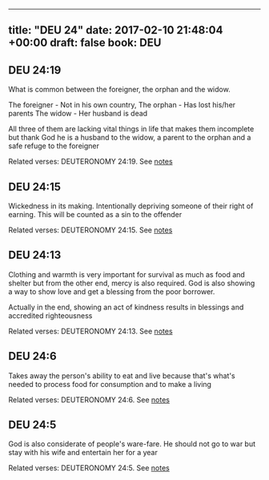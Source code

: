 
---
title: "DEU 24"
date: 2017-02-10 21:48:04 +00:00
draft: false
book: DEU
---

## DEU 24:19

What is common between the foreigner, the orphan and the widow.

The foreigner - Not in his own country, 
The orphan - Has lost his/her parents
The widow - Her husband is dead

All three of them are lacking vital things in life that makes them incomplete but thank God he is a husband to the widow, a parent to the orphan and a safe refuge to the foreigner

Related verses: DEUTERONOMY 24:19. See [notes](https://my.bible.com/notes/2567814018090393843)


## DEU 24:15

Wickedness in its making. Intentionally depriving someone of their right of earning. This will be counted as a sin to the offender

Related verses: DEUTERONOMY 24:15. See [notes](https://my.bible.com/notes/2567811299384484078)


## DEU 24:13

Clothing and warmth is very important for survival as much as food and shelter but from the other end, mercy is also required. God is also showing a way to show love and get a blessing from the poor borrower.

Actually in the end, showing an act of kindness results in blessings and accredited righteousness

Related verses: DEUTERONOMY 24:13. See [notes](https://my.bible.com/notes/2567809859085656298)


## DEU 24:6

Takes away the person's ability to eat and live because that's what's needed to process food for consumption and to make a living

Related verses: DEUTERONOMY 24:6. See [notes](https://my.bible.com/notes/2567803954940076238)


## DEU 24:5

God is also considerate of people's ware-fare. He should not go to war but stay with his wife and entertain her for a year

Related verses: DEUTERONOMY 24:5. See [notes](https://my.bible.com/notes/2567802958465720525)

